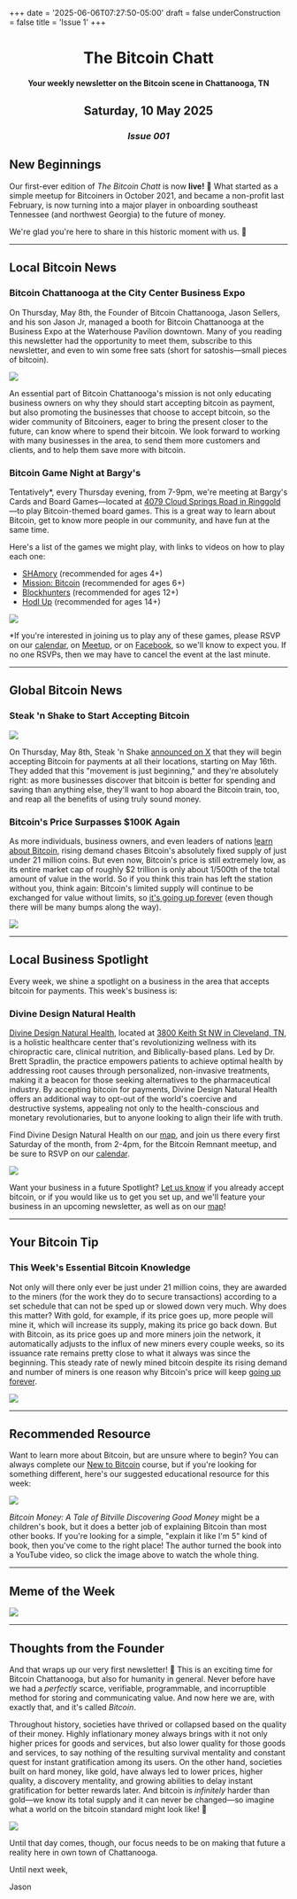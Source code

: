 +++
date = '2025-06-06T07:27:50-05:00'
draft = false
underConstruction = false
title = 'Issue 1'
+++

<div class="article justify-images">

<div style="text-align: center">

The Bitcoin Chatt
=================

#### Your weekly newsletter on the Bitcoin scene in Chattanooga, TN

Saturday, 10 May 2025
---------------------

### *Issue 001*

</div>

New ₿eginnings
--------------

Our first-ever edition of *The Bitcoin Chatt* is now **live!** 🙌 What started as a simple meetup for Bitcoiners in October 2021, and became a non-profit last February, is now turning into a major player in onboarding southeast Tennessee (and northwest Georgia) to the future of money.

We're glad you're here to share in this historic moment with us. 🧡

---

Local Bitcoin News
------------------

### Bitcoin Chattanooga at the City Center Business Expo

On Thursday, May 8th, the Founder of Bitcoin Chattanooga, Jason Sellers, and his son Jason Jr, managed a booth for Bitcoin Chattanooga at the Business Expo at the Waterhouse Pavilion downtown. Many of you reading this newsletter had the opportunity to meet them, subscribe to this newsletter, and even to win some free sats (short for satoshis—small pieces of bitcoin).

<img src="Chattanooga Expo.png">

An essential part of Bitcoin Chattanooga's mission is not only educating business owners on why they should start accepting bitcoin as payment, but also promoting the businesses that choose to accept bitcoin, so the wider community of Bitcoiners, eager to bring the present closer to the future, can know where to spend their bitcoin. We look forward to working with many businesses in the area, to send them more customers and clients, and to help them save more with bitcoin.

### Bitcoin Game Night at Bargy's

Tentatively*, every Thursday evening, from 7-9pm, we're meeting at Bargy's Cards and Board Games—located at [4079 Cloud Springs Road in Ringgold](https://owrzlll.clicks.mlsend.com/ty/c/eyJ2Ijoie1wiYVwiOjE1MDI3NjMsXCJsXCI6MTU0MDMyMDcxNjQ0Mjg0MzIzLFwiclwiOjE1NDAzMjEyMDk4ODE3NDMzM30iLCJzIjoiNmUyN2RmZjM5ZDcxOTc0YyJ9)—to play Bitcoin-themed board games. This is a great way to learn about Bitcoin, get to know more people in our community, and have fun at the same time.

Here's a list of the games we might play, with links to videos on how to play each one:

-   [SHAmory](https://owrzlll.clicks.mlsend.com/ty/c/eyJ2Ijoie1wiYVwiOjE1MDI3NjMsXCJsXCI6MTU0MDMyMDcxNjQ4NDc4NjMwLFwiclwiOjE1NDAzMjEyMDk4ODE3NDMzM30iLCJzIjoiYmU1NDFmNmIwYmZlMzJlOSJ9) (recommended for ages 4+)
-   [Mission: Bitcoin](https://owrzlll.clicks.mlsend.com/ty/c/eyJ2Ijoie1wiYVwiOjE1MDI3NjMsXCJsXCI6MTU0MDMyMDcxNjUyNjcyOTM1LFwiclwiOjE1NDAzMjEyMDk4ODE3NDMzM30iLCJzIjoiYmI0OGYxOGNmMDJlODljMyJ9) (recommended for ages 6+)
-   [Blockhunters](https://owrzlll.clicks.mlsend.com/ty/c/eyJ2Ijoie1wiYVwiOjE1MDI3NjMsXCJsXCI6MTU0MDMyMDcxNjU4OTY0MzkzLFwiclwiOjE1NDAzMjEyMDk4ODE3NDMzM30iLCJzIjoiNzE4MTdjNmE3YmE5NGU0YSJ9) (recommended for ages 12+)
-   [Hodl Up](https://owrzlll.clicks.mlsend.com/ty/c/eyJ2Ijoie1wiYVwiOjE1MDI3NjMsXCJsXCI6MTU0MDMyMDcxNjY0MjA3Mjc3LFwiclwiOjE1NDAzMjEyMDk4ODE3NDMzM30iLCJzIjoiNGQ0MWU4ZDEzYjMwYzhmZCJ9) (recommended for ages 14+)

<img src="Mission Bitcoin.png">

*If you're interested in joining us to play any of these games, please RSVP on our [calendar](https://owrzlll.clicks.mlsend.com/ty/c/eyJ2Ijoie1wiYVwiOjE1MDI3NjMsXCJsXCI6MTU0MDMyMDcxNjcwNDk4NzM0LFwiclwiOjE1NDAzMjEyMDk4ODE3NDMzM30iLCJzIjoiN2RiNzdkZTkyMmExOTA5ZCJ9), on [Meetup](https://owrzlll.clicks.mlsend.com/ty/c/eyJ2Ijoie1wiYVwiOjE1MDI3NjMsXCJsXCI6MTU0MDMyMDcxNjc1NzQxNjE3LFwiclwiOjE1NDAzMjEyMDk4ODE3NDMzM30iLCJzIjoiYTM1ZGYyYTJkNDkyYTEyYyJ9), or on [Facebook](https://owrzlll.clicks.mlsend.com/ty/c/eyJ2Ijoie1wiYVwiOjE1MDI3NjMsXCJsXCI6MTU0MDMyMDcxNjc5OTM1OTIyLFwiclwiOjE1NDAzMjEyMDk4ODE3NDMzM30iLCJzIjoiOWY1YTM2MGYyNzQ1NTExZCJ9), so we'll know to expect you. If no one RSVPs, then we may have to cancel the event at the last minute.

---

Global Bitcoin News
-------------------

### Steak 'n Shake to Start Accepting Bitcoin

<img src="Steak n Sheak Tweet.png">

On Thursday, May 8th, Steak 'n Shake [announced on X](https://owrzlll.clicks.mlsend.com/ty/c/eyJ2Ijoie1wiYVwiOjE1MDI3NjMsXCJsXCI6MTU0MDMyMDcxNjg1MTc4ODAzLFwiclwiOjE1NDAzMjEyMDk4ODE3NDMzM30iLCJzIjoiZjc3MDU4NGJiOGRhN2Q3MyJ9) that they will begin accepting Bitcoin for payments at all their locations, starting on May 16th. They added that this "movement is just beginning," and they're absolutely right: as more businesses discover that bitcoin is better for spending and saving than anything else, they'll want to hop aboard the Bitcoin train, too, and reap all the benefits of using truly sound money.

### Bitcoin's Price Surpasses $100K Again

As more individuals, business owners, and even leaders of nations [learn about Bitcoin](https://owrzlll.clicks.mlsend.com/ty/c/eyJ2Ijoie1wiYVwiOjE1MDI3NjMsXCJsXCI6MTU0MDMyMDcxNjkwNDIxNjg0LFwiclwiOjE1NDAzMjEyMDk4ODE3NDMzM30iLCJzIjoiMDVlODBkYzg4YjZmYWQyOSJ9), rising demand chases Bitcoin's absolutely fixed supply of just under 21 million coins. But even now, Bitcoin's price is still extremely low, as its entire market cap of roughly $2 trillion is only about 1/500th of the total amount of value in the world. So if you think this train has left the station without you, think again: Bitcoin's limited supply will continue to be exchanged for value without limits, so [it's going up forever](https://owrzlll.clicks.mlsend.com/ty/c/eyJ2Ijoie1wiYVwiOjE1MDI3NjMsXCJsXCI6MTU0MDMyMDcxNjk1NjY0NTY1LFwiclwiOjE1NDAzMjEyMDk4ODE3NDMzM30iLCJzIjoiZmIzZDVmNmRhNWE3YmZmNyJ9) (even though there will be many bumps along the way).

<img src="Bitcoin Price.png">

---

Local Business Spotlight
------------------------

Every week, we shine a spotlight on a business in the area that accepts bitcoin for payments. This week's business is:

### Divine Design Natural Health

[Divine Design Natural Health](https://owrzlll.clicks.mlsend.com/ty/c/eyJ2Ijoie1wiYVwiOjE1MDI3NjMsXCJsXCI6MTU0MDMyMDcxNzA2MTUwMzI3LFwiclwiOjE1NDAzMjEyMDk4ODE3NDMzM30iLCJzIjoiZThlZjlmZjBhNDAwMmRlNyJ9), located at [3800 Keith St NW in Cleveland, TN](https://owrzlll.clicks.mlsend.com/ty/c/eyJ2Ijoie1wiYVwiOjE1MDI3NjMsXCJsXCI6MTU0MDMyMDcxNzEwMzQ0NjMyLFwiclwiOjE1NDAzMjEyMDk4ODE3NDMzM30iLCJzIjoiYzNkNjUxZWNjZDRhZmRiMyJ9), is a holistic healthcare center that's revolutionizing wellness with its chiropractic care, clinical nutrition, and Biblically-based plans. Led by Dr. Brett Spradlin, the practice empowers patients to achieve optimal health by addressing root causes through personalized, non-invasive treatments, making it a beacon for those seeking alternatives to the pharmaceutical industry. By accepting bitcoin for payments, Divine Design Natural Health offers an additional way to opt-out of the world's coercive and destructive systems, appealing not only to the health-conscious and monetary revolutionaries, but to anyone looking to align their life with truth.

Find Divine Design Natural Health on our [map](https://owrzlll.clicks.mlsend.com/ty/c/eyJ2Ijoie1wiYVwiOjE1MDI3NjMsXCJsXCI6MTU0MDMyMDcxNzE1NTg3NTEzLFwiclwiOjE1NDAzMjEyMDk4ODE3NDMzM30iLCJzIjoiZTllMjJmYzQ3Y2ViMzZiYSJ9), and join us there every first Saturday of the month, from 2-4pm, for the Bitcoin Remnant meetup, and be sure to RSVP on our [calendar](https://owrzlll.clicks.mlsend.com/ty/c/eyJ2Ijoie1wiYVwiOjE1MDI3NjMsXCJsXCI6MTU0MDMyMDcxNzIwODMwMzk0LFwiclwiOjE1NDAzMjEyMDk4ODE3NDMzM30iLCJzIjoiMGE3OGM0NGQyY2I3NDFlNyJ9).

<img src="Divine Design Banner.png">

Want your business in a future Spotlight? [Let us know](https://owrzlll.clicks.mlsend.com/ty/c/eyJ2Ijoie1wiYVwiOjE1MDI3NjMsXCJsXCI6MTU0MDMyMDcxNzI2MDczMjc1LFwiclwiOjE1NDAzMjEyMDk4ODE3NDMzM30iLCJzIjoiODA3YjM2NWMxZTMyNzEyNiJ9) if you already accept bitcoin, or if you would like us to get you set up, and we'll feature your business in an upcoming newsletter, as well as on our [map](https://owrzlll.clicks.mlsend.com/ty/c/eyJ2Ijoie1wiYVwiOjE1MDI3NjMsXCJsXCI6MTU0MDMyMDcxNzMxMzE2MTU3LFwiclwiOjE1NDAzMjEyMDk4ODE3NDMzM30iLCJzIjoiMjNlMzczMDFlYjc2NTI5ZSJ9)!

---

Your Bitcoin Tip
----------------

### This Week's Essential Bitcoin Knowledge

Not only will there only ever be just under 21 million coins, they are awarded to the miners (for the work they do to secure transactions) according to a set schedule that can not be sped up or slowed down very much. Why does this matter? With gold, for example, if its price goes up, more people will mine it, which will increase its supply, making its price go back down. But with Bitcoin, as its price goes up and more miners join the network, it automatically adjusts to the influx of new miners every couple weeks, so its issuance rate remains pretty close to what it always was since the beginning. This steady rate of newly mined bitcoin despite its rising demand and number of miners is one reason why Bitcoin's price will keep [going up forever](https://owrzlll.clicks.mlsend.com/ty/c/eyJ2Ijoie1wiYVwiOjE1MDI3NjMsXCJsXCI6MTU0MDMyMDcxNzM2NTU5MDM4LFwiclwiOjE1NDAzMjEyMDk4ODE3NDMzM30iLCJzIjoiNTlkNmEzYzRlZGNkM2QxZiJ9).

<img src="Bitcoin Issuance Chart.png">

---

Recommended Resource
--------------------

Want to learn more about Bitcoin, but are unsure where to begin? You can always complete our [New to Bitcoin](https://owrzlll.clicks.mlsend.com/ty/c/eyJ2Ijoie1wiYVwiOjE1MDI3NjMsXCJsXCI6MTU0MDMyMDcxNzQ1OTk2MjI0LFwiclwiOjE1NDAzMjEyMDk4ODE3NDMzM30iLCJzIjoiY2Q5YjQzZmViYjcwOTY1ZCJ9) course, but if you're looking for something different, here's our suggested educational resource for this week:

<img src="Bitcoin Money.png">

*Bitcoin Money: A Tale of Bitville Discovering Good Money* might be a children's book, but it does a better job of explaining Bitcoin than most other books. If you're looking for a simple, "explain it like I'm 5" kind of book, then you've come to the right place! The author turned the book into a YouTube video, so click the image above to watch the whole thing.

---

Meme of the Week
----------------

<img src="We Don't Accept That Here.png">

---

Thoughts from the Founder
-------------------------

And that wraps up our very first newsletter! 🎉 This is an exciting time for Bitcoin Chattanooga, but also for humanity in general. Never before have we had a *perfectly* scarce, verifiable, programmable, and incorruptible method for storing and communicating value. And now here we are, with exactly that, and it's called *Bitcoin*.

Throughout history, societies have thrived or collapsed based on the quality of their money. Highly inflationary money always brings with it not only higher prices for goods and services, but also lower quality for those goods and services, to say nothing of the resulting survival mentality and constant quest for instant gratification among its users. On the other hand, societies built on hard money, like gold, have always led to lower prices, higher quality, a discovery mentality, and growing abilities to delay instant gratification for better rewards later. And bitcoin is *infinitely* harder than gold—we know its total supply and it can never be changed—so imagine what a world on the bitcoin standard might look like! 🤯

<img src="../FTM FTW.gif">

Until that day comes, though, our focus needs to be on making that future a reality here in own town of Chattanooga.

Until next week,

Jason

</div>
